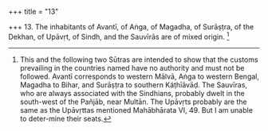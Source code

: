 +++
title = "13"

+++
13. The inhabitants of Avantī, of Aṅga, of Magadha, of Surāṣṭra, of the Dekhan, of Upāvṛt, of Sindh, and the Sauvīrās are of mixed origin. [^10] 


[^10]:  This and the following two Sūtras are intended to show that the customs prevailing in the countries named have no authority and must not be followed. Avantī corresponds to western Mālvā, Aṅga to western Bengal, Magadha to Bihar, and Surāṣṭra to southern Káṭhīāvāḍ. The Sauvīras, who are always associated with the Sindhians, probably dwelt in the south-west of the Pañjāb, near Multān. The Upāvṛts probably are the same as the Upāvṛttas mentioned Mahābhārata VI, 49. But I am unable to deter-mine their seats.
